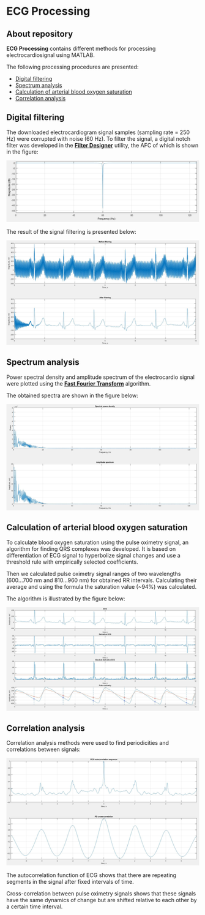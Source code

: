 # ECG Processing

## About repository

<p><b>ECG Processing</b> contains different methods for processing electrocardiosignal using MATLAB.</p>
<p>The following processing procedures are presented:</p>

 - [Digital filtering](#digital-filtering) 
 - [Spectrum analysis](#spectrum-analysis)
 - [Calculation of arterial blood oxygen saturation](#calculation-of-arterial-blood-oxygen-saturation)
 - [Correlation analysis](#correlation-analysis)

## Digital filtering
<p>The downloaded electrocardiogram signal samples (sampling rate = 250 Hz) were corrupted with noise (60 Hz). To filter the signal, a digital notch filter was developed in the <ins><b>Filter Designer</b></ins> utility, the AFC of which is shown in the figure:</p>

<p><img src="screenshots/screen1.JPG" /></p>

<p>The result of the signal filtering is presented below:</p>

<p><img src="screenshots/screen2.JPG"/> </p>

## Spectrum analysis
<p>Power spectral density and amplitude spectrum of the electrocardio signal were plotted using the <ins><b>Fast Fourier Transform</b></ins> algorithm.</p>
<p>The obtained spectra are shown in the figure below:</p>
<p><img src="screenshots/screen3.JPG" /></p>

## Calculation of arterial blood oxygen saturation
<p>To calculate blood oxygen saturation using the pulse oximetry signal, an algorithm for finding QRS complexes was developed. It is based on differentiation of ECG signal to hyperbolize signal changes and use a threshold rule with empirically selected coefficients.</p>
<p>Then we calculated pulse oximetry signal ranges of two wavelengths (600...700 nm and 810...960 nm) for obtained RR intervals. Calculating their average and using the formula the saturation value (~94%) was calculated.</p>
<p>The algorithm is illustrated by the figure below:</p>

<p><img src="screenshots/screen4.JPG" /></p>

## Correlation analysis
<p>Correlation analysis methods were used to find periodicities and correlations between signals:</p>
<p><img src="screenshots/screen5.JPG" /></p>
<p>The autocorrelation function of ECG shows that there are repeating segments in the signal after fixed intervals of time.</p>
<p>Cross-correlation between pulse oximetry signals shows that these signals have the same dynamics of change but are shifted relative to each other by a certain time interval.</p>
